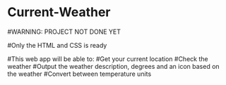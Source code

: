 # Current-Weather

#WARNING: PROJECT NOT DONE YET

#Only the HTML and CSS is ready

#This web app will be able to:
  #Get your current location
  #Check the weather
  #Output the weather description, degrees and an icon based on the weather
  #Convert between temperature units
